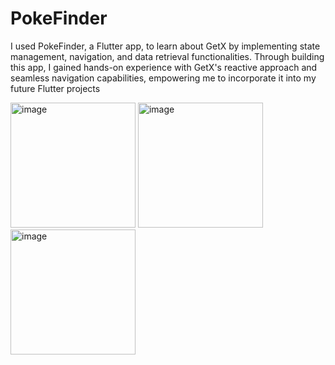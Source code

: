 # PokeFinder


I used PokeFinder, a Flutter app, to learn about GetX by implementing state management, navigation, and data retrieval functionalities. Through building this app, I gained hands-on experience with GetX's reactive approach and seamless navigation capabilities, empowering me to incorporate it into my future Flutter projects



<img width="200" alt="image" src="https://github.com/RaheemBureyII/Pokefinder/assets/94723743/1eaac0b8-c95c-4d1f-a1d6-356d57bd0b6e">
<img width="200" alt="image" src="https://github.com/RaheemBureyII/Pokefinder/assets/94723743/81e98abb-a00d-4827-97c4-02ac13e8306e">
<img width="200" alt="image" src="https://github.com/RaheemBureyII/Pokefinder/assets/94723743/08b068da-deba-45ff-a98d-b2a5ed5a3380">





